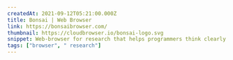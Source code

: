 ```yaml
---
createdAt: 2021-09-12T05:21:00.000Z
title: Bonsai | Web Browser
link: https://bonsaibrowser.com/
thumbnail: https://cloudbrowser.io/bonsai-logo.svg
snippet: Web-browser for research that helps programmers think clearly.
tags: ["browser", " research"]
---
```

